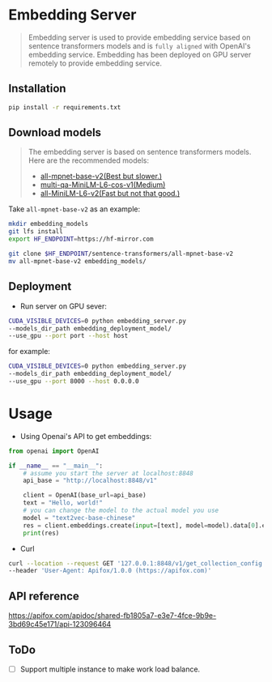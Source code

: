 # Embedding Server

> Embedding server is used to provide embedding service based
> on sentence transformers models and is `fully aligned` with OpenAI's
> embedding service.
> Embedding has been deployed on GPU server
> remotely to provide embedding service.

## Installation
```bash
pip install -r requirements.txt
```

## Download models
> The embedding server is based on sentence transformers models.
> Here are the recommended models:
> - [all-mpnet-base-v2(Best but slower.)](https://huggingface.co/sentence-transformers/all-mpnet-base-v2)
> - [multi-qa-MiniLM-L6-cos-v1(Medium)](https://huggingface.co/sentence-transformers/multi-qa-MiniLM-L6-cos-v1)
> - [all-MiniLM-L6-v2(Fast but not that good.)](https://huggingface.co/sentence-transformers/all-MiniLM-L6-v2)

Take `all-mpnet-base-v2` as an example:

```bash
mkdir embedding_models
git lfs install
export HF_ENDPOINT=https://hf-mirror.com

git clone $HF_ENDPOINT/sentence-transformers/all-mpnet-base-v2
mv all-mpnet-base-v2 embedding_models/
```

## Deployment

- Run server on GPU sever:

```bash
CUDA_VISIBLE_DEVICES=0 python embedding_server.py 
--models_dir_path embedding_deployment_model/ 
--use_gpu --port port --host host

```


for example:
```bash
CUDA_VISIBLE_DEVICES=0 python embedding_server.py 
--models_dir_path embedding_deployment_model/ 
--use_gpu --port 8000 --host 0.0.0.0

```
# Usage
- Using Openai's API to get embeddings:
```python
from openai import OpenAI

if __name__ == "__main__":
    # assume you start the server at localhost:8848
    api_base = "http://localhost:8848/v1"

    client = OpenAI(base_url=api_base)
    text = "Hello, world!"
    # you can change the model to the actual model you use
    model = "text2vec-base-chinese"
    res = client.embeddings.create(input=[text], model=model).data[0].embedding
    print(res)
```

- Curl
```bash
curl --location --request GET '127.0.0.1:8848/v1/get_collection_config' \
--header 'User-Agent: Apifox/1.0.0 (https://apifox.com)'
```



## API reference

https://apifox.com/apidoc/shared-fb1805a7-e3e7-4fce-9b9e-3bd69c45e171/api-123096464

## ToDo
- [ ] Support multiple instance to make work load balance.